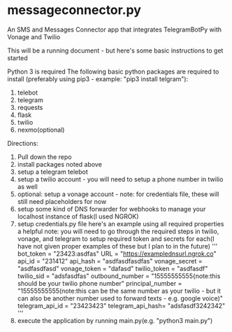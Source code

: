 # messageconnector.py
An SMS and Messages Connector app that integrates TelegramBotPy with Vonage and Twilio

This will be a running document - but here's some basic instructions to get started

Python 3 is required
The following basic python packages are required to install (preferably using pip3 - example: "pip3 install telgram"):

1. telebot
2. telegram
3. requests
4. flask
5. twilio
6. nexmo(optional)

Directions:
1. Pull down the repo
2. install packages noted above
3. setup a telegram telebot
4. setup a twilio account - you will need to setup a phone number in twilio as well
5. optional: setup a vonage account - note: for credentials file, these will still need placeholders for now
6. setup some kind of DNS forwarder for webhooks to manage your localhost instance of flask(I used NGROK)
7. setup credentials.py file
  here's an example using all required properties
  a helpful note: you will need to go through the required steps in twilio, vonage, and telegram to setup required token and secrets for each(I have not given proper examples of these but I plan to in the future)
  '''
  bot_token = "23423:asdfas"
  URL = "https://examplednsurl.ngrok.co"
  api_id = "231412"
  api_hash = "asdfasdfasdfas"
  vonage_secret = "asdfasdfasd"
  vonage_token = "dafasd"
  twilio_token = "asdfasdf"
  twilio_sid = "adsfasdfas"
  outbound_number = "15555555555{note:this should be your twilio phone number"
  principal_number = "15555555555(note:this can be the same number as your twilio - but it can also be another number used to forward texts - e.g. google voice)"
  telegram_api_id = "23423423"
  telegram_api_hash= "adsfasdf3242342"
  '''
8. execute the application by running main.py(e.g. "python3 main.py")
